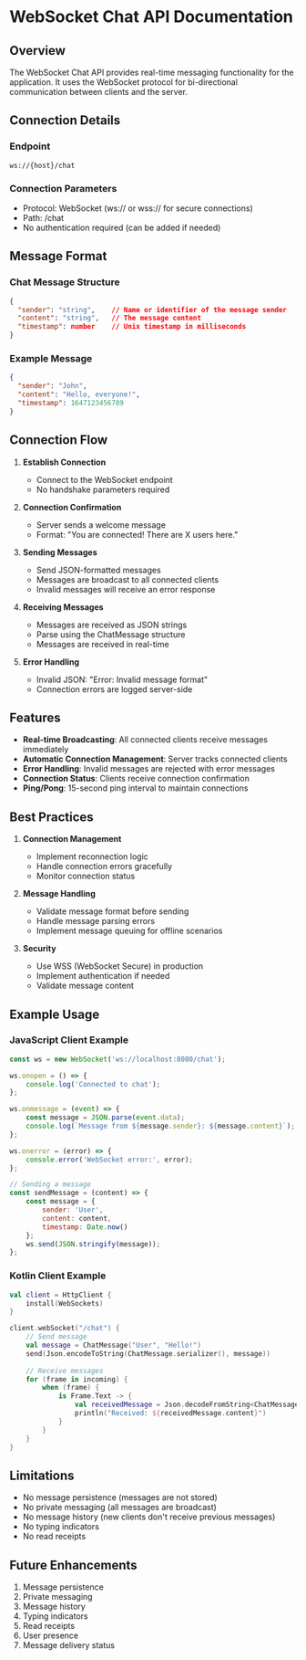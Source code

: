 # WebSocket Chat API Documentation

## Overview
The WebSocket Chat API provides real-time messaging functionality for the application. It uses the WebSocket protocol for bi-directional communication between clients and the server.

## Connection Details

### Endpoint
```
ws://{host}/chat
```

### Connection Parameters
- Protocol: WebSocket (ws:// or wss:// for secure connections)
- Path: /chat
- No authentication required (can be added if needed)

## Message Format

### Chat Message Structure
```json
{
  "sender": "string",    // Name or identifier of the message sender
  "content": "string",   // The message content
  "timestamp": number    // Unix timestamp in milliseconds
}
```

### Example Message
```json
{
  "sender": "John",
  "content": "Hello, everyone!",
  "timestamp": 1647123456789
}
```

## Connection Flow

1. **Establish Connection**
   - Connect to the WebSocket endpoint
   - No handshake parameters required

2. **Connection Confirmation**
   - Server sends a welcome message
   - Format: "You are connected! There are X users here."

3. **Sending Messages**
   - Send JSON-formatted messages
   - Messages are broadcast to all connected clients
   - Invalid messages will receive an error response

4. **Receiving Messages**
   - Messages are received as JSON strings
   - Parse using the ChatMessage structure
   - Messages are received in real-time

5. **Error Handling**
   - Invalid JSON: "Error: Invalid message format"
   - Connection errors are logged server-side

## Features

- **Real-time Broadcasting**: All connected clients receive messages immediately
- **Automatic Connection Management**: Server tracks connected clients
- **Error Handling**: Invalid messages are rejected with error messages
- **Connection Status**: Clients receive connection confirmation
- **Ping/Pong**: 15-second ping interval to maintain connections

## Best Practices

1. **Connection Management**
   - Implement reconnection logic
   - Handle connection errors gracefully
   - Monitor connection status

2. **Message Handling**
   - Validate message format before sending
   - Handle message parsing errors
   - Implement message queuing for offline scenarios

3. **Security**
   - Use WSS (WebSocket Secure) in production
   - Implement authentication if needed
   - Validate message content

## Example Usage

### JavaScript Client Example
```javascript
const ws = new WebSocket('ws://localhost:8080/chat');

ws.onopen = () => {
    console.log('Connected to chat');
};

ws.onmessage = (event) => {
    const message = JSON.parse(event.data);
    console.log(`Message from ${message.sender}: ${message.content}`);
};

ws.onerror = (error) => {
    console.error('WebSocket error:', error);
};

// Sending a message
const sendMessage = (content) => {
    const message = {
        sender: 'User',
        content: content,
        timestamp: Date.now()
    };
    ws.send(JSON.stringify(message));
};
```

### Kotlin Client Example
```kotlin
val client = HttpClient {
    install(WebSockets)
}

client.webSocket("/chat") {
    // Send message
    val message = ChatMessage("User", "Hello!")
    send(Json.encodeToString(ChatMessage.serializer(), message))
    
    // Receive messages
    for (frame in incoming) {
        when (frame) {
            is Frame.Text -> {
                val receivedMessage = Json.decodeFromString<ChatMessage>(frame.readText())
                println("Received: ${receivedMessage.content}")
            }
        }
    }
}
```

## Limitations

- No message persistence (messages are not stored)
- No private messaging (all messages are broadcast)
- No message history (new clients don't receive previous messages)
- No typing indicators
- No read receipts

## Future Enhancements

1. Message persistence
2. Private messaging
3. Message history
4. Typing indicators
5. Read receipts
6. User presence
7. Message delivery status 